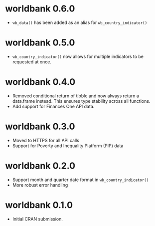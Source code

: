 # worldbank 0.6.0

* `wb_data()` has been added as an alias for `wb_country_indicator()`

# worldbank 0.5.0

* `wb_country_indicator()` now allows for multiple indicators to be
  requested at once.

# worldbank 0.4.0

* Removed conditional return of tibble and now always return a
  data.frame instead. This ensures type stability across all functions.
* Add support for Finances One API data.

# worldbank 0.3.0

- Moved to HTTPS for all API calls
- Support for Poverty and Inequality Platform (PIP) data

# worldbank 0.2.0

- Support month and quarter date format in `wb_country_indicator()`
- More robust error handling

# worldbank 0.1.0

- Initial CRAN submission.

